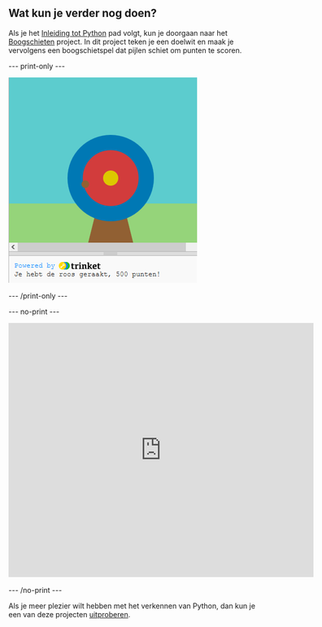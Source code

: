 ## Wat kun je verder nog doen?

Als je het [Inleiding tot Python](https://projects.raspberrypi.org/en/raspberrypi/python-intro) pad volgt, kun je doorgaan naar het [Boogschieten](https://projects.raspberrypi.org/en/projects/target-practice) project. In dit project teken je een doelwit en maak je vervolgens een boogschietspel dat pijlen schiet om punten te scoren.

--- print-only ---

![Boogschieten project](images/archery-project.png)

--- /print-only ---

--- no-print ---

<iframe src="https://trinket.io/embed/python/f686c82d8a?outputOnly=true&start=result" width="600" height="500" frameborder="0" marginwidth="0" marginheight="0" allowfullscreen>
</iframe>

--- /no-print ---

Als je meer plezier wilt hebben met het verkennen van Python, dan kun je een van deze projecten [uitproberen](https://projects.raspberrypi.org/en/projects?software%5B%5D=python).
